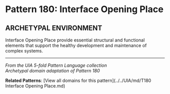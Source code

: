# Pattern 180: Interface Opening Place

## ARCHETYPAL ENVIRONMENT

Interface Opening Place provide essential structural and functional elements that support the healthy development and maintenance of complex systems.

---

*From the UIA 5-fold Pattern Language collection*  
*Archetypal domain adaptation of Pattern 180*

**Related Patterns**: [View all domains for this pattern](../../UIA/md/T180 Interface Opening Place.md)